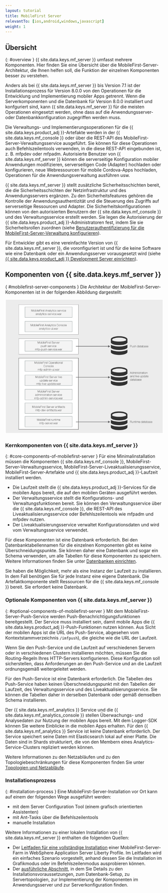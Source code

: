 ```yaml
---
layout: tutorial
title: MobileFirst Server
relevantTo: [ios,android,windows,javascript]
weight: 1
---
```

<!-- NLS_CHARSET=UTF-8 -->
## Übersicht
{: #overview }
{{ site.data.keys.mf_server }} umfasst mehrere Komponenten. Hier finden Sie eine Übersicht über die
MobileFirst-Server-Architektur, die Ihnen helfen soll, die Funktion der einzelnen Komponenten besser zu verstehen. 

Anders als bei {{ site.data.keys.mf_server }} bis Version 7.1
ist der Installationsprozess für Version 8.0.0 von den Operationen für die Entwicklung und Implementierung mobiler Apps getrennt. Wenn die Serverkomponenten und die Datenbank für Version
8.0.0 installiert und konfguriert sind, kann
{{ site.data.keys.mf_server }} für die meisten Operationen eingesetzt werden, ohne dass
auf die Anwendungsserver- oder Datenbankkonfiguration zugegriffen werden muss. 

Die Verwaltungs- und Implementierungsoperationen für
die {{ site.data.keys.product_adj }}-Artefakte werden in der
{{ site.data.keys.mf_console }} oder über die REST-API des
MobileFirst-Server-Verwaltungsservice ausgeführt. Sie können für diese Operationen auch Befehlszeilentools verwenden, in die diese REST-API eingebunden ist, z. B.
mfpdev oder mfpadm. Autorisierte Benutzer von
{{ site.data.keys.mf_server }}
können die serverseitige Konfiguration mobiler Anwendungen modifizieren, serverseitigen Code (Adapter)
hochladen oder konfigurieren, neue Webressourcen für mobile Cordova-Apps hochladen, Operationen für die Anwendungsverwaltung ausführen usw. 

{{ site.data.keys.mf_server }} stellt zusätzliche Sicherheitsschichten bereit, die
die Sicherheitsschichten der Netzinfrastruktur und des
Anwendungsservers ergänzen. Zu den Sicherheitsfeatures gehören die Kontrolle der Anwendungsauthentizität
und die Steuerung des Zugriffs auf serverseitige Ressourcen und Adapter. Die Sicherheitskonfigurationen können von den autorisierten Benutzern der
{{ site.data.keys.mf_console }} und des Verwaltungsservice erstellt werden. Sie legen die
Autorisierung der {{ site.data.keys.product_adj }}-Administratoren fest, indem Sie sie
Sicherheitsrollen zuordnen (siehe
[Benutzerauthentifizierung für die MobileFirst-Server-Verwaltung konfigurieren](../../../installation-configuration/production/server-configuration)). 

Für Entwickler gibt es eine vereinfachte Version von
{{ site.data.keys.mf_server }}, die voronfiguriert ist und für die keine Software
wie eine Datenbank oder ein Anwendungsserver
vorausgesetzt wird (siehe [{{ site.data.keys.product_adj }} Development Server einrichten](../../../installation-configuration/development)). 

## Komponenten von {{ site.data.keys.mf_server }}
{ #mobilefirst-server-components }
Die Architektur der MoibleFirst-Server-Komponenten ist in der folgenden Abbildung
dargestellt: 

![Komponenten von {{ site.data.keys.mf_server }}](server_components.jpg)

### Kernkomponenten von {{ site.data.keys.mf_server }}
{: #core-components-of-mobilefirst-server }
Für eine Minimalinstallation müssen die Komponenten {{ site.data.keys.mf_console }}, MobileFirst-Server-Verwaltungsservice,
MobileFirst-Server-Liveaktualisierungsservice, MobileFirst-Server-Artefakte und
{{ site.data.keys.product_adj }}-Laufzeit installiert werden.  

* Die Laufzeit
stellt die {{ site.data.keys.product_adj }}-Services für die mobilen Apps bereit, die auf den mobilen
Geräten ausgeführt werden. 
* Der Verwaltungsservice stellt die Konfigurations- und Verwaltungsfunktionen bereit. Sie können den Verwaltungsservice über
die {{ site.data.keys.mf_console }}, die REST-API des Liveaktualisierungsservice
oder Befehlszeilentools wie mfpadm und
mfpdev nutzen.  
* Der Liveaktualisierungsservice verwaltet Konfigurationsdaten und wird vom Verwaltungsservice verwendet. 

Für diese Komponenten ist eine
Datenbank erforderlich. Bei den Datenbanktabellennamen für die einzelnen Komponenten gibt es keine Überschneidungspunkte. Sie können daher
eine Datenbank und sogar ein Schema verwenden, um alle Tabellen für diese Komponenten zu speichern. Weitere Informationen finden Sie unter
[Datenbanken einrichten](../../../installation-configuration/production/server-configuration). 

Sie haben die Möglichkeit, mehr als eine Instanz der Laufzeit
zu installieren. In dem Fall benötigen Sie für jede Instanz eine eigene Datenbank. Die Artefaktkomponente stellt Ressourcen für die
{{ site.data.keys.mf_console }} bereit. Sie erfordert keine Datenbank. 

### Optionale Komponenten von {{ site.data.keys.mf_server }}
{: #optional-components-of-mobliefirst-server }
Mit dem MobileFirst-Server-Push-Service werden Push-Benachrichtigungsfunktionen bereitgestellt. Der Service muss installiert sein, damit mobile Apps
die {{ site.data.keys.product_adj }}-Push-Funktionen nutzen können. Aus Sicht der mobilen Apps ist die URL des
Push-Service, abgesehen vom Kontextstammverzeichnis `/imfpush`), die gleiche wie die URL der Laufzeit. 

Wenn Sie den Push-Service
und die Laufzeit auf verschiedenen Servern oder in verschiedenen Clustern installieren möchten, müssen Sie die Routing-Regeln Ihres HTTP-Servers
konfigurieren. Diese Konfiguration soll sicherstellen, dass Anforderungen an den Push-Service und an die Laufzeit ordnungsgemäß weitergeleitet werden.  

Für den Push-Service ist eine
Datenbank erforderlich. Die Tabellen des Push-Service haben keinen Überschneidungspunkt mit den Tabellen der Laufzeit, des Verwaltungsservice und des
Liveaktualisierungsservice. Sie können die Tabellen daher in derselben Datenbank oder gemäß demselben Schema installieren. 

Der {{ site.data.keys.mf_analytics }}
Service und die {{ site.data.keys.mf_analytics_console }}
stellen Überwachungs- und Analysedaten zur Nutzung der mobilen Apps bereit. Mit dem
Logger-SDK können Sie weitere Einblicke in die mobilen
Apps erhalten.
Für den {{ site.data.keys.mf_analytics }}
Service ist keine Datenbank erforderlich. Der Service speichert seine Daten mit
Elasticsearch lokal auf einer Platte. Die Daten sind in Shards strukturiert, die von den Membern eines Analytics-Service-Clusters
repliziert werden können.

Weitere Informationen zu den Netzabläufen und zu den Topologiebeschränkungen für diese Komponenten finden Sie unter
[Topologien und Netzabläufe](../../../installation-configuration/production/server-configuration). 

### Installationsprozess
{: #installation-process }
Eine MobileFirst-Server-Installation vor Ort kann auf einem der folgenden Wege ausgeführt werden: 

* mit dem Server Configuration Tool (einem grafisch orientierten Assistenten)
* mit Ant-Tasks über die Befehlszeilentools
* manuelle Installation

Weitere Informationen zu einer lokalen Installation von {{ site.data.keys.mf_server }} enthalten die folgenden Quellen: 

* Der [Leitfaden für eine vollständige Installation](../../../installation-configuration/production/) einer
MobileFirst-Server-Farm in WebSphere Application Server Liberty Profile. Im Leitfaden wird ein einfaches Szenario vorgestellt, anhand dessen Sie die Installation im Grafikmodus oder im Befehlszeilenmodus
ausprobieren können. 
* Der [ausführliche Abschnitt](../../../installation-configuration/production/), in dem Sie Details zu den Installationsvoraussetzungen, zum Datenbank-Setup, zu Servertopologien, zur Implementierung der Komponenten im Anwendungsserver
und zur Serverkonfiguration finden. 

